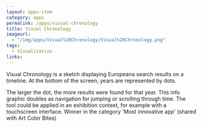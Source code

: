 ```yaml
---
layout: apps-item
category: apps
permalink: /apps/visual-chronology
title: Visual Chronology
imageurl:
  - "/img/apps/Visual%20Chronology/Visual%20Chronology.png"
tags:
  - Visualisation
links:
---
```


Visual Chronology is a sketch displaying Europeana search results on a timeline. At the bottom of the screen, years are represented by dots.

The larger the dot, the more results were found for that year. This info graphic doubles as navigation for jumping or scrolling through time. The tool could be applied in an exhibition context, for example with a touchscreen interface. Winner in the category 'Most innovative app' (shared with Art Color Bites)
